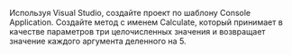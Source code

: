 Используя Visual Studio, создайте проект по шаблону Console Application.
        Создайте метод с именем Calculate, который принимает в качестве параметров три целочисленных
        значения и возвращает значение каждого аргумента деленного на 5.
